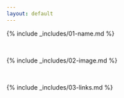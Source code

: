 ```yaml
---
layout: default
---
```


{% include _includes/01-name.md %}

<br>

{% include _includes/02-image.md %}

<br>

{% include _includes/03-links.md %}


